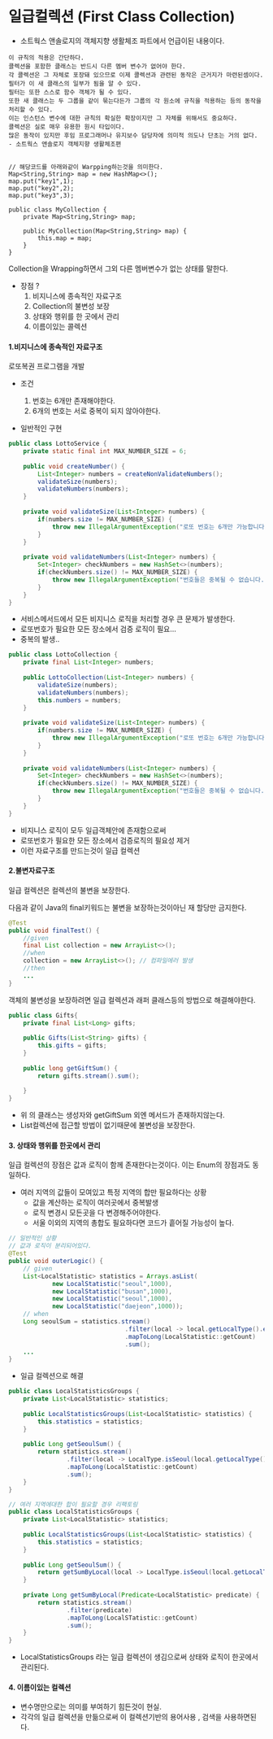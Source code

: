 # 일급컬렉션 (First Class Collection)

- 소트웍스 앤솔로지의 객체지향 생활체조 파트에서 언급이된 내용이다.
```
이 규칙의 적용은 간단하다. 
콜렉션을 포함한 클래스는 반드시 다른 멤버 변수가 없어야 한다. 
각 콜렉션은 그 자체로 포장돼 있으므로 이제 콜렉션과 관련된 동작은 근거지가 마련된셈이다.
필터가 이 새 클래스의 일부가 됨을 알 수 있다. 
필터는 또한 스스로 함수 객체가 될 수 있다. 
또한 새 클래스는 두 그룹을 같이 묶는다든가 그룹의 각 원소에 규칙을 적용하는 등의 동작을 처리할 수 있다. 
이는 인스턴스 변수에 대한 규칙의 확실한 확장이지만 그 자체를 위해서도 중요하다. 
콜렉션은 실로 매우 유용한 원시 타입이다. 
많은 동작이 있지만 후임 프로그래머나 유지보수 담당자에 의미적 의도나 단초는 거의 없다. - 소트웍스 앤솔로지 객체지향 생활체조편
```
```

// 해당코드를 아래와같이 Warpping하는것을 의미한다.
Map<String,String> map = new HashMap<>();
map.put("key1",1);
map.put("key2",2);
map.put("key3",3);

public class MyCollection {
    private Map<String,String> map;
    
    public MyCollection(Map<String,String> map) {
        this.map = map;
    }
}
```

Collection을 Wrapping하면서 그외 다른 멤버변수가 없는 상태를 말한다.

- 장점 ?
    1. 비지니스에 종속적인 자료구조
    2. Collection의 불변성 보장
    3. 상태와 행위를 한 곳에서 관리
    4. 이름이있는 콜렉션
    


#### 1.비지니스에 종속적인 자료구조
로또복권 프로그램을 개발

- 조건
    1. 번호는 6개만 존재해야한다.
    2. 6개의 번호는 서로 중복이 되지 않아야한다.

- 일반적인 구현    
```java
public class LottoService {
    private static final int MAX_NUMBER_SIZE = 6;
    
    public void createNumber() {
        List<Integer> numbers = createNonValidateNumbers();
        validateSize(numbers);
        validateNumbers(numbers);
    }
    
    private void validateSize(List<Integer> numbers) {
        if(numbers.size != MAX_NUMBER_SIZE) {
            throw new IllegalArgumentException("로또 번호는 6개만 가능합니다.");
        }
    }
    
    private void validateNumbers(List<Integer> numbers) {
        Set<Integer> checkNumbers = new HashSet<>(numbers);
        if(checkNumbers.size() != MAX_NUMBER_SIZE) {
            throw new IllegalArgumentException("번호들은 중복될 수 없습니다.");
        }
    }
}
```
- 서비스메서드에서 모든 비지니스 로직을 처리할 경우 큰 문제가 발생한다.
- 로또번호가 필요한 모든 장소에서 검증 로직이 필요...
- 중복의 발생..

```java
public class LottoCollection {
    private final List<Integer> numbers;
    
    public LottoCollection(List<Integer> numbers) {
        validateSize(numbers);
        validateNumbers(numbers);
        this.numbers = numbers;
    }
    
    private void validateSize(List<Integer> numbers) {
        if(numbers.size != MAX_NUMBER_SIZE) {
            throw new IllegalArgumentException("로또 번호는 6개만 가능합니다.");
        }
    }
    
    private void validateNumbers(List<Integer> numbers) {
        Set<Integer> checkNumbers = new HashSet<>(numbers);
        if(checkNumbers.size() != MAX_NUMBER_SIZE) {
            throw new IllegalArgumentException("번호들은 중복될 수 없습니다.");
        }
    }
}

```
- 비지니스 로직이 모두 일급객체안에 존재함으로써
- 로또번호가 필요한 모든 장소에서 검증로직의 필요성 제거
- 이런 자료구조를 만드는것이 일급 컬렉션


#### 2.불변자료구조

일급 컬렉션은 컬렉션의 불변을 보장한다.

다음과 같이 Java의 final키워드는 불변을 보장하는것이아닌 재 할당만 금지한다.
```java
@Test
public void finalTest() {
    //given
    final List collection = new ArrayList<>();
    //when
    collection = new ArrayList<>(); // 컴파일에러 발생
    //then
    ...
}
```

객체의 불변성을 보장하려면 일급 컬렉션과 래퍼 클래스등의 방법으로 해결해야한다.
```java
public class Gifts{
    private final List<Long> gifts;
    
    public Gifts(List<String> gifts) {
        this.gifts = gifts;
    }
    
    public long getGiftSum() {
        return gifts.stream().sum();
                   
    }
}
```

- 위 의 클래스는 생성자와 getGiftSum 외엔 메서드가 존재하지않는다.
- List컬렉션에 접근할 방법이 없기때문에 불변성을 보장한다.


#### 3. 상태와 행위를 한곳에서 관리

일급 컬렉션의 장점은 값과 로직이 함께 존재한다는것이다.
이는 Enum의 장점과도 동일하다.

- 여러 지역의 값들이 모여있고 특정 지역의 합만 필요하다는 상황
    - 값을 계산하는 로직이 여러곳에서 중복발생
    - 로직 변경시 모든곳을 다 변경해주어야한다.
    - 서울 이외의 지역의 총합도 필요하다면 코드가 흩어질 가능성이 높다.
```java
// 일반적인 상황
// 값과 로직이 분리되어있다.
@Test
public void outerLogic() {
    // given
    List<LocalStatistic> statistics = Arrays.asList(
            new LocalStatistic("seoul",1000),
            new LocalStatistic("busan",1000),
            new LocalStatistic("seoul",1000),
            new LocalStatistic("daejeon",1000));
    // when
    Long seoulSum = statistics.stream()
                                .filter(local -> local.getLocalType().equals(SEOUL))
                                .mapToLong(LocalStatistic::getCount)
                                .sum();
    ...
}
```

- 일급 컬렉션으로 해결
```java
public class LocalStatisticsGroups {
    private List<LocalStatistic> statistics;
    
    public LocalStatisticsGroups(List<LocalStatistic> statistics) {
        this.statistics = statistics;
    }
    
    public Long getSeoulSum() {
        return statistics.stream()
                .filter(local -> LocalType.isSeoul(local.getLocalType()))
                .mapToLong(LocalStatistic::getCount)
                .sum();
    }
}

// 여러 지역에대한 합이 필요할 경우 리팩토링
public class LocalStatisticsGroups {
    private List<LocalStatistic> statistics;
    
    public LocalStatisticsGroups(List<LocalStatistic> statistics) {
        this.statistics = statistics;
    }
    
    public Long getSeoulSum() {
        return getSumByLocal(local -> LocalType.isSeoul(local.getLocalType()));
    }
    
    private Long getSumByLocal(Predicate<LocalStatistic> predicate) {
        return statistics.stream()
                .filter(predicate)
                .mapToLong(LocalSTatistic::getCount)
                .sum();
    }
}
```

- LocalStatisticsGroups 라는 일급 컬렉션이 생김으로써 상태와 로직이 한곳에서 관리된다.


#### 4. 이름이있는 컬렉션 
- 변수명만으로는 의미를 부여하기 힘든것이 현실.
- 각각의 일급 컬렉션을 만듦으로써 이 컬렉션기반의 용어사용 , 검색을 사용하면된다.

